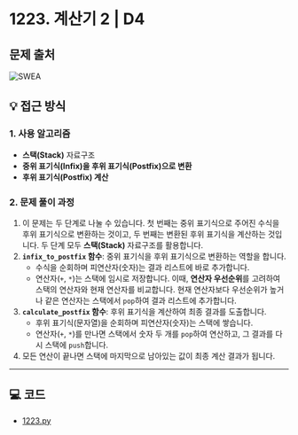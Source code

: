 # 1223. 계산기 2 | D4

## 문제 출처
![SWEA](https://swexpertacademy.com/main/talk/solvingClub/problemView.do?solveclubId=AZh9Pr4Kw1nHBINp&contestProbId=AV14nnAaAFACFAYD&probBoxId=AZh-M3iq4UfHBINp&type=PROBLEM&problemBoxTitle=Stack&problemBoxCnt=16)

## 💡 접근 방식

### 1. 사용 알고리즘
* **스택(Stack)** 자료구조
* **중위 표기식(Infix)을 후위 표기식(Postfix)으로 변환**
* **후위 표기식(Postfix) 계산**

### 2. 문제 풀이 과정
1.  이 문제는 두 단계로 나눌 수 있습니다. 첫 번째는 중위 표기식으로 주어진 수식을 후위 표기식으로 변환하는 것이고, 두 번째는 변환된 후위 표기식을 계산하는 것입니다. 두 단계 모두 **스택(Stack)** 자료구조를 활용합니다.
2.  **`infix_to_postfix` 함수**: 중위 표기식을 후위 표기식으로 변환하는 역할을 합니다.
    * 수식을 순회하며 피연산자(숫자)는 결과 리스트에 바로 추가합니다.
    * 연산자(`+`, `*`)는 스택에 임시로 저장합니다. 이때, **연산자 우선순위**를 고려하여 스택의 연산자와 현재 연산자를 비교합니다. 현재 연산자보다 우선순위가 높거나 같은 연산자는 스택에서 `pop`하여 결과 리스트에 추가합니다.
3.  **`calculate_postfix` 함수**: 후위 표기식을 계산하여 최종 결과를 도출합니다.
    * 후위 표기식(문자열)을 순회하며 피연산자(숫자)는 스택에 쌓습니다.
    * 연산자(`+`, `*`)를 만나면 스택에서 숫자 두 개를 `pop`하여 연산하고, 그 결과를 다시 스택에 `push`합니다.
4.  모든 연산이 끝나면 스택에 마지막으로 남아있는 값이 최종 계산 결과가 됩니다.

---

## 💻 코드
* [1223.py](1223.py)
